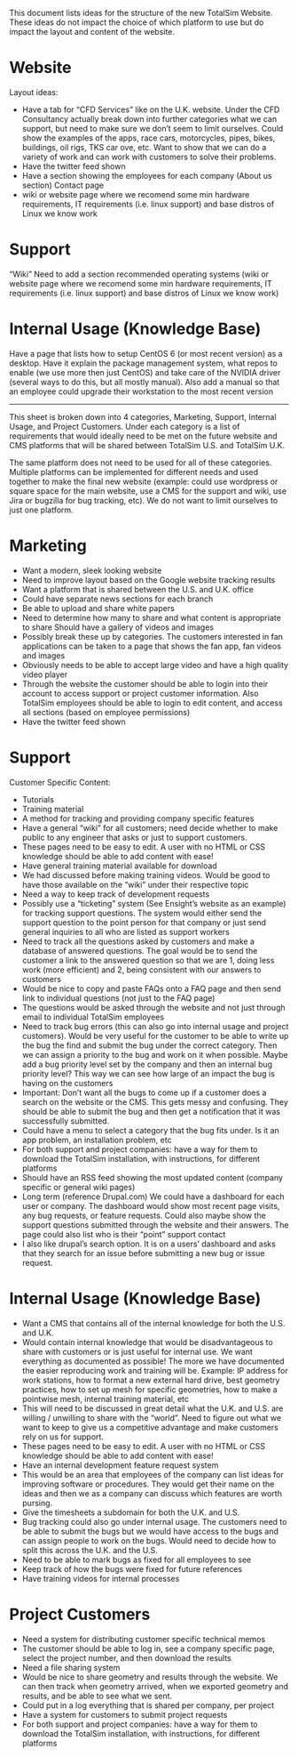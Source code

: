 This document lists ideas for the structure of the new TotalSim Website. These ideas do not impact the choice of which platform to use but do impact the layout and content of the website. 

# Website
Layout ideas:
* Have a tab for “CFD Services” like on the U.K. website. Under the CFD Consultancy actually break down into further categories what we can support, but need to make sure we don’t seem to limit ourselves. Could show the examples of the apps, race cars, motorcycles, pipes, bikes, buildings, oil rigs, TKS car ove,  etc. Want to show that we can do a variety of work and can work with customers to solve their problems. 
* Have the twitter feed shown
* Have a section showing the employees for each company (About us section)
Contact page
* wiki or website page where we recomend some min hardware requirements, IT requirements (i.e. linux support) and base distros of Linux we know work

# Support
“Wiki”
Need to add a section recommended operating systems (wiki or website page where we recomend some min hardware requirements, IT requirements (i.e. linux support) and base distros of Linux we know work) 

# Internal Usage (Knowledge Base)
Have a page that lists how to setup CentOS 6 (or most recent version) as a desktop. Have it explain the package management system, what repos to enable (we use more then just CentOS) and take care of the NVIDIA driver (several ways to do this, but all mostly manual). 
Also add a manual so that an employee could upgrade their workstation to the most recent version

---

This sheet is broken down into 4 categories, Marketing, Support, Internal Usage, and Project Customers. Under each category is a list of requirements that would ideally need to be met on the future website and CMS platforms that will be shared between TotalSim U.S. and TotalSim U.K.

The same platform does not need to be used for all of these categories. Multiple platforms can be implemented for different needs and used together to make the final new website (example: could use wordpress or square space for the main website, use a CMS for the support and wiki, use Jira or bugzilla for bug tracking, etc). We do not want to limit ourselves to just one platform. 

# Marketing
* Want a modern, sleek looking website
* Need to improve layout based on the Google website tracking results
* Want a platform that is shared between the U.S. and U.K. office
* Could have separate news sections for each branch
* Be able to upload and share white papers
* Need to determine how many to share and what content is appropriate to share
Should have a gallery of videos and images
* Possibly break these up by categories. The customers interested in fan applications can be taken to a page that shows the fan app, fan videos and images
* Obviously needs to be able to accept large video and have a high quality video player
* Through the website the customer should be able to login into their account to access support or project customer information. Also TotalSim employees should be able to login to edit content, and access all sections (based on employee permissions)
* Have the twitter feed shown


# Support
Customer Specific Content:
* Tutorials 
* Training material
* A method for tracking and providing company specific features
* Have a general “wiki” for all customers; need decide whether to make public to any engineer that asks or just to support customers. 
* These pages need to be easy to edit. A user with no HTML or CSS knowledge should be able to add content with ease! 
* Have general training material available for download
* We had discussed before making training videos. Would be good to have those available on the “wiki” under their respective topic
* Need a way to keep track of development requests 
* Possibly use a “ticketing” system (See Ensight’s website as an example) for tracking support questions. The system would either send the support question to the point person for that company or just send general inquiries to all who are listed as support workers
* Need to track all the questions asked by customers and make a database of answered questions. The goal would be to send the customer a link to the answered question so that we are 1, doing less work (more efficient) and 2, being consistent with our answers to customers
* Would be nice to copy and paste FAQs onto a FAQ page and then send link to individual questions (not just to the FAQ page)
* The questions would be asked through the website and not just through email to individual TotalSim employees 
* Need to track bug errors (this can also go into internal usage and project customers). Would be very useful for the customer to be able to write up the bug the find and submit the bug under the correct category. Then we can assign a priority to the bug and work on it when possible. Maybe add a bug priority level set by the company and then an internal bug priority level?  This way we can see how large of an impact the bug is having on the customers
* Important: Don’t want all the bugs to come up if a customer does a search on the website or the CMS. This gets messy and confusing. They should be able to submit the bug and then get a notification that it was successfully submitted. 
* Could have a menu to select a category that the bug fits under. Is it an app problem, an installation problem, etc
* For both support and project companies: have a way for them to download the TotalSim installation, with instructions, for different platforms
* Should have an RSS feed showing the most updated content (company specific or general wiki pages)
* Long term (reference Drupal.com) We could have a dashboard for each user or company. The dashboard would show most recent page visits, any bug requests, or feature requests. Could also maybe show the support questions submitted through the website and their answers. The page could also list who is their “point” support contact
* I also like drupal’s search option. It is on a users’ dashboard and asks that they search for an issue before submitting a new bug or issue request. 



# Internal Usage (Knowledge Base)
* Want a CMS that contains all of the internal knowledge for both the U.S. and U.K.
* Would contain internal knowledge that would be disadvantageous to share with customers or is just useful for internal use. We want everything as documented as possible! The more we have documented the easier reproducing work and training will be. Example: IP address for work stations, how to format a new external hard drive, best geometry practices, how to set up mesh for specific geometries, how to make a pointwise mesh, internal training material, etc
* This will need to be discussed in great detail what the U.K. and U.S. are willing / unwilling to share with the “world”. Need to figure out what we want to keep to give us a competitive advantage and make customers rely on us for support.
* These pages need to be easy to edit. A user with no HTML or CSS knowledge should be able to add content with ease! 
* Have an internal development feature request system
* This would be an area that employees of the company can list ideas for improving software or procedures. They would get their name on the ideas and then we as a company can discuss which features are worth pursing. 
* Give the timesheets a subdomain for both the U.K. and U.S.
* Bug tracking could also go under internal usage. The customers need to be able to submit the bugs but we would have access to the bugs and can assign people to work on the bugs. Would need to decide how to split this across the U.K. and the U.S. 
* Need to be able to mark bugs as fixed for all employees to see
* Keep track of how the bugs were fixed for future references
* Have training videos for internal processes


# Project Customers
* Need a  system for distributing customer specific technical memos
* The customer should be able to log in, see a company specific page, select the project number, and then download the results
* Need a file sharing system 
* Would be nice to share geometry and results through the website. We can then track when geometry arrived, when we exported geometry and results, and be able to see what we sent. 
* Could put in a log everything that is shared per company, per project
* Have a system for customers to submit project requests 
* For both support and project companies: have a way for them to download the TotalSim installation, with instructions, for different platforms


